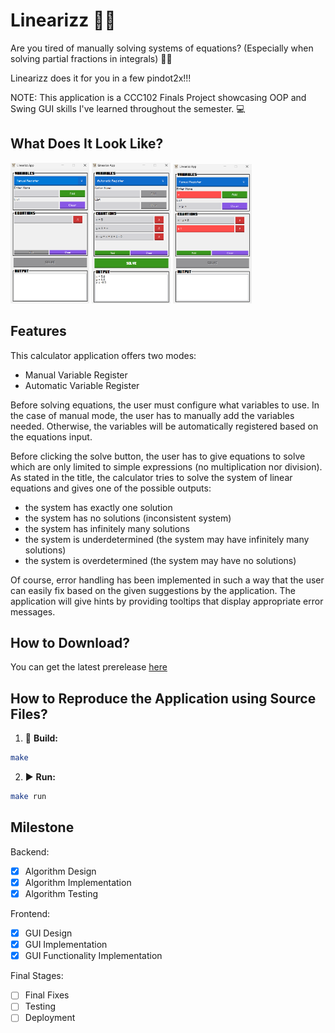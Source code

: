 # Linearizz 🧮✨

Are you tired of manually solving systems of equations? (Especially when solving partial fractions in integrals) 🤔🤔

Linearizz does it for you in a few pindot2x!!!

NOTE: This application is a CCC102 Finals Project showcasing OOP and Swing GUI skills I've learned throughout the semester. 💻

## What Does It Look Like?
<p float="left">
<img src="./docs/images/screenshot-intro.png" width=25% height=25%>
<img src="./docs/images/screenshot-auto-answer.png" width=25% height=25%>
<img src="./docs/images/screenshot-error.png" width=25% height=25%>
</p>

## Features
This calculator application offers two modes:
* Manual Variable Register
* Automatic Variable Register

Before solving equations, the user must configure what variables to use. In the case of manual mode, the user has to manually add the variables needed. Otherwise, the variables will be automatically registered based on the equations input.

Before clicking the solve button, the user has to give equations to solve which are only limited to simple expressions (no multiplication nor division). As stated in the title, the calculator tries to solve the system of linear equations and gives one of the possible outputs:
* the system has exactly one solution
* the system has no solutions (inconsistent system)
* the system has infinitely many solutions
* the system is underdetermined (the system may have infinitely many solutions)
* the system is overdetermined (the system may have no solutions)

Of course, error handling has been implemented in such a way that the user can easily fix based on the given suggestions by the application. The application will give hints by providing tooltips that display appropriate error messages.

## How to Download?
You can get the latest prerelease [here](https://github.com/cooky922/Linearizz/releases/tag/v0.1-beta)

## How to Reproduce the Application using Source Files?

1. 🔨 **Build:**
```bash
make
```

2. ▶️ **Run:**
```bash
make run
```
   
## Milestone
Backend:
- [x] Algorithm Design
- [x] Algorithm Implementation
- [X] Algorithm Testing

Frontend:
- [X] GUI Design
- [X] GUI Implementation
- [X] GUI Functionality Implementation
      
Final Stages:
- [ ] Final Fixes
- [ ] Testing
- [ ] Deployment
